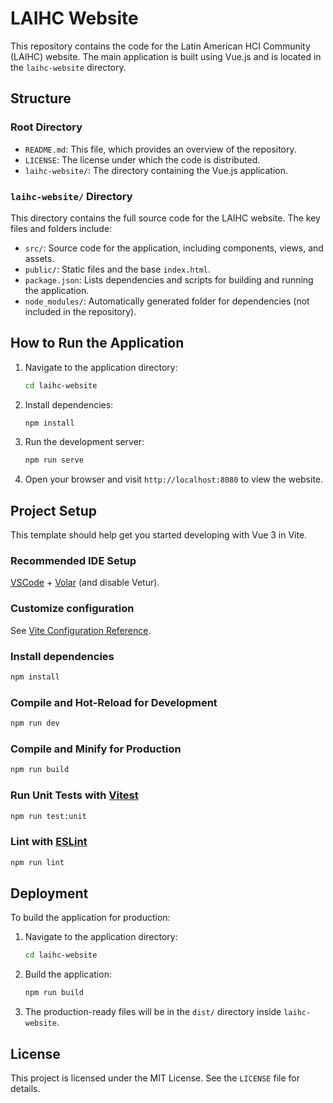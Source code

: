 # LAIHC Website

This repository contains the code for the Latin American HCI Community (LAIHC) website. The main application is built using Vue.js and is located in the `laihc-website` directory.

## Structure

### Root Directory
- `README.md`: This file, which provides an overview of the repository.
- `LICENSE`: The license under which the code is distributed.
- `laihc-website/`: The directory containing the Vue.js application.

### `laihc-website/` Directory
This directory contains the full source code for the LAIHC website. The key files and folders include:
- `src/`: Source code for the application, including components, views, and assets.
- `public/`: Static files and the base `index.html`.
- `package.json`: Lists dependencies and scripts for building and running the application.
- `node_modules/`: Automatically generated folder for dependencies (not included in the repository).

## How to Run the Application

1. Navigate to the application directory:
   ```bash
   cd laihc-website
   ```

2. Install dependencies:
   ```bash
   npm install
   ```

3. Run the development server:
   ```bash
   npm run serve
   ```

4. Open your browser and visit `http://localhost:8080` to view the website.

## Project Setup

This template should help get you started developing with Vue 3 in Vite.

### Recommended IDE Setup

[VSCode](https://code.visualstudio.com/) + [Volar](https://marketplace.visualstudio.com/items?itemName=Vue.volar) (and disable Vetur).

### Customize configuration

See [Vite Configuration Reference](https://vite.dev/config/).

### Install dependencies
```bash
npm install
```

### Compile and Hot-Reload for Development
```bash
npm run dev
```

### Compile and Minify for Production
```bash
npm run build
```

### Run Unit Tests with [Vitest](https://vitest.dev/)
```bash
npm run test:unit
```

### Lint with [ESLint](https://eslint.org/)
```bash
npm run lint
```

## Deployment

To build the application for production:

1. Navigate to the application directory:
   ```bash
   cd laihc-website
   ```

2. Build the application:
   ```bash
   npm run build
   ```

3. The production-ready files will be in the `dist/` directory inside `laihc-website`.

## License

This project is licensed under the MIT License. See the `LICENSE` file for details.
